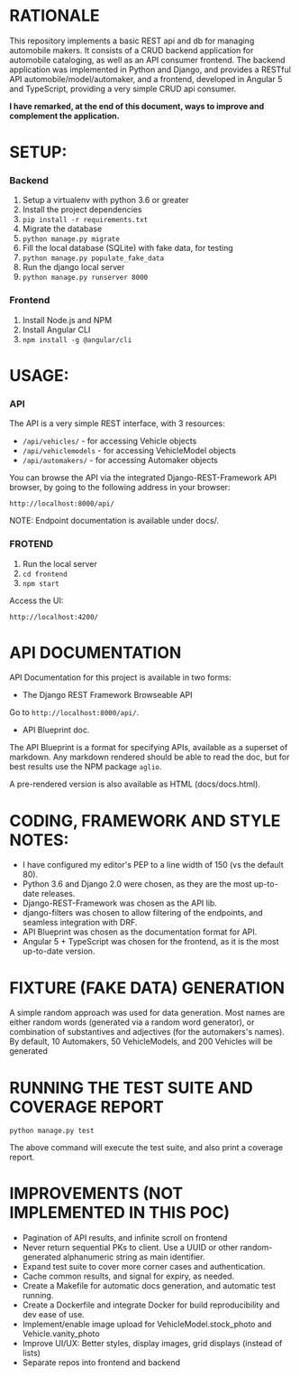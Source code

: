 # RATIONALE

This repository implements a basic REST api and db for managing automobile makers.
It consists of a CRUD backend application for automobile cataloging, as well as an API consumer frontend.
The backend application was implemented in Python and Django, and provides a RESTful API automobile/model/automaker, and a frontend, developed in Angular 5 and TypeScript, providing a very simple CRUD api consumer.

**I have remarked, at the end of this document, ways to improve and complement the application.**

# SETUP:

### Backend
1. Setup a virtualenv with python 3.6 or greater
2. Install the project dependencies
3. `pip install -r requirements.txt`
4. Migrate the database
5. `python manage.py migrate`
6. Fill the local database (SQLite) with fake data, for testing
7. `python manage.py populate_fake_data`
8. Run the django local server
9. `python manage.py runserver 8000`

### Frontend
1. Install Node.js and NPM
2. Install Angular CLI
3. `npm install -g @angular/cli`


# USAGE:

### API

The API is a very simple REST interface, with 3 resources:
* `/api/vehicles/` - for accessing Vehicle objects
* `/api/vehiclemodels` - for accessing VehicleModel objects
* `/api/automakers/` - for accessing Automaker objects

You can browse the API via the integrated Django-REST-Framework API browser, by going to the following address in your browser:

`http://localhost:8000/api/`

NOTE: Endpoint documentation is available under docs/.

### FROTEND

1. Run the local server
2. `cd frontend`
3. `npm start`

Access the UI:

`http://localhost:4200/`

# API DOCUMENTATION

API Documentation for this project is available in two forms:

* The Django REST Framework Browseable API

Go to `http://localhost:8000/api/`.

* API Blueprint doc.

The API Blueprint is a format for specifying APIs, available as a superset of markdown. Any markdown rendered should be able to read the doc, but for best results use the NPM package `aglio`.

A pre-rendered version is also available as HTML (docs/docs.html).

# CODING, FRAMEWORK AND STYLE NOTES:

* I have configured my editor's PEP to a line width of 150 (vs the default 80).
* Python 3.6 and Django 2.0 were chosen, as they are the most up-to-date releases.
* Django-REST-Framework was chosen as the API lib.
* django-filters was chosen to allow filtering of the endpoints, and seamless integration with DRF.
* API Blueprint was chosen as the documentation format for API.
* Angular 5 + TypeScript was chosen for the frontend, as it is the most up-to-date version.

# FIXTURE (FAKE DATA) GENERATION

A simple random approach was used for data generation.
Most names are either random words (generated via a random word generator), or combination of substantives and adjectives (for the automakers's names).
By default, 10 Automakers, 50 VehicleModels, and 200 Vehicles will be generated

# RUNNING THE TEST SUITE AND COVERAGE REPORT
```
python manage.py test
```

The above command will execute the test suite, and also print a coverage report.

# IMPROVEMENTS (NOT IMPLEMENTED IN THIS POC)

* Pagination of API results, and infinite scroll on frontend
* Never return sequential PKs to client. Use a UUID or other random-generated alphanumeric string as main identifier.
* Expand test suite to cover more corner cases and authentication.
* Cache common results, and signal for expiry, as needed.
* Create a Makefile for automatic docs generation, and automatic test running.
* Create a Dockerfile and integrate Docker for build reproducibility and dev ease of use.
* Implement/enable image upload for VehicleModel.stock_photo and Vehicle.vanity_photo
* Improve UI/UX: Better styles, display images, grid displays (instead of lists)
* Separate repos into frontend and backend

